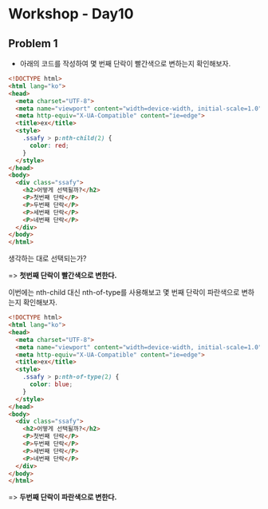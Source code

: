 

# Workshop - Day10

## Problem 1

- 아래의 코드를 작성하여 몇 번째 단락이 빨간색으로 변하는지 확인해보자.

```html
<!DOCTYPE html>
<html lang="ko">
<head>
  <meta charset="UTF-8">
  <meta name="viewport" content="width=device-width, initial-scale=1.0">
  <meta http-equiv="X-UA-Compatible" content="ie=edge">
  <title>ex</title>
  <style>
    .ssafy > p:nth-child(2) {
      color: red;
    }
  </style>
</head>
<body>
  <div class="ssafy">
    <h2>어떻게 선택될까?</h2>
    <P>첫번째 단락</P>
    <P>두번째 단락</P>
    <P>세번째 단락</P>
    <P>네번째 단락</P>
  </div>
</body>
</html>
```

생각하는 대로 선택되는가? 

=> **첫번째 단락이 빨간색으로 변한다.**

이번에는 nth-child 대신 nth-of-type를 사용해보고 몇 번째 단락이 파란색으로 변하는지 확인해보자.

```html
<!DOCTYPE html>
<html lang="ko">
<head>
  <meta charset="UTF-8">
  <meta name="viewport" content="width=device-width, initial-scale=1.0">
  <meta http-equiv="X-UA-Compatible" content="ie=edge">
  <title>ex</title>
  <style>
    .ssafy > p:nth-of-type(2) {
      color: blue;
    }
  </style>
</head>
<body>
  <div class="ssafy">
    <h2>어떻게 선택될까?</h2>
    <P>첫번째 단락</P>
    <P>두번째 단락</P>
    <P>세번째 단락</P>
    <P>네번째 단락</P>
  </div>
</body>
</html>
```

=> **두번째 단락이 파란색으로 변한다.**


